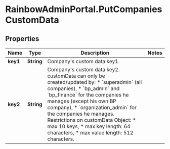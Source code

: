 # RainbowAdminPortal.PutCompaniesCustomData

## Properties

Name | Type | Description | Notes
------------ | ------------- | ------------- | -------------
**key1** | **String** | Company&#39;s custom data key1. | 
**key2** | **String** | Company&#39;s custom data key2.    customData can only be created/updated by:   * &#x60;superadmin&#x60; (all companies), * &#x60;bp_admin&#x60; and &#x60;bp_finance&#x60; for the companies he manages (except his own BP company), * &#x60;organization_admin&#x60; for the companies he manages.  Restrictions on customData Object:   * max 10 keys, * max key length: 64 characters, * max value length: 512 characters.   | 


